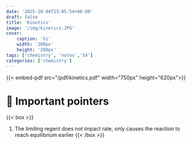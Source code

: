 ```yaml
---
date: '2025-10-04T23:05:54+08:00'
draft: false
title: 'Kinetics'
image: '/img/kinetics.JPG'
cover: 
    caption: 'hi'
    width: '200px' 
    height: '200px' 
tags: ['chemistry', 'notes','S4']
categories: ['chemistry']
---
```


<!--more-->
{{< embed-pdf src="/pdf/kinetics.pdf" width="750px" height="620px">}}

# 🚨 Important pointers
{{< box >}}
1. The limiting regent does not impact rate, only causes the reaction to reach equilibrium earlier
{{< /box >}}
